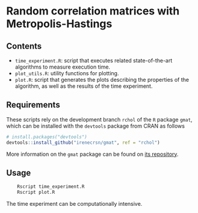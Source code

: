 # Random correlation matrices with Metropolis-Hastings

## Contents

- `time_experiment.R`: script that executes related state-of-the-art algorithms
  to measure execution time.
- `plot_utils.R`: utility functions for plotting.
- `plot.R`: script that generates the plots describing the properties of the
  algorithm, as well as the results of the time experiment.

## Requirements
These scripts rely on the development branch `rchol` of the
`R` package `gmat`, which can be installed with the `devtools`
package from CRAN as follows

```R
# install.packages("devtools")
devtools::install_github("irenecrsn/gmat", ref = "rchol")
```
More information on the `gmat` package can be found on [its
repository](https://github.com/irenecrsn/gmat).

## Usage

```bash
	Rscript time_experiment.R
	Rscript plot.R
```
The time experiment can be computationally intensive.


